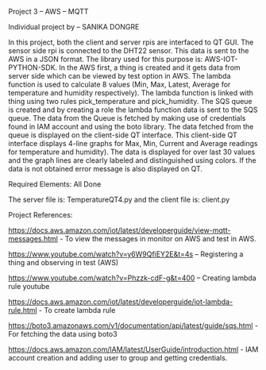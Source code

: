 Project 3 – AWS – MQTT

Individual project by – SANIKA DONGRE


In this project, both the client and server rpis are interfaced to QT GUI. The sensor side rpi is connected to the DHT22 sensor. This data is sent to the AWS in a JSON format. The library used for this purpose is: AWS-IOT-PYTHON-SDK. In the AWS first, a thing is created and it gets data from server side which can be viewed by test option in AWS. The lambda function is used to calculate 8 values (Min, Max, Latest, Average for temperature and humidity respectively). The lambda function is linked with thing using two rules pick_temperature and pick_humidity. The SQS queue is created and by creating a role the lambda function data is sent to the SQS queue. The data from the Queue is fetched by making use of credentials found in IAM account and using the boto library. The data fetched from the queue is displayed on the client-side QT interface. This client-side QT interface displays 4-line graphs for Max, Min, Current and Average readings for temperature and humidity). The data is displayed for over last 30 values and the graph lines are clearly labeled and distinguished using colors. If the data is not obtained error message is also displayed on QT.

Required Elements: All Done

The server file is: TemperatureQT4.py
and the client file is: client.py

Project References: 

https://docs.aws.amazon.com/iot/latest/developerguide/view-mqtt-messages.html - To view the messages in monitor on AWS and test in AWS. 

https://www.youtube.com/watch?v=y6W9QfiEY2E&t=4s – Registering a thing and observing in test (AWS)

https://www.youtube.com/watch?v=Phzzk-cdF-g&t=400 – Creating lambda rule youtube

https://docs.aws.amazon.com/iot/latest/developerguide/iot-lambda-rule.html - To create lambda rule

https://boto3.amazonaws.com/v1/documentation/api/latest/guide/sqs.html - For fetching the data using boto3

https://docs.aws.amazon.com/IAM/latest/UserGuide/introduction.html - IAM account creation and adding user to group and getting credentials.







